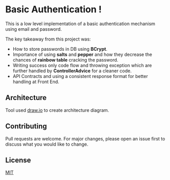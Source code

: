 # Basic Authentication !

This is a low level implementation of a basic authentication mechanism using email and password.

The key takeaway from this project was:
- How to store passwords in DB using **BCrypt**.
- Importance of using **salts** and **pepper** and how they decrease the chances of **rainbow table** cracking the password.
- Writing success only code flow and throwing exception which are further handled by **ControllerAdvice** for a cleaner code.
- API Contracts and using a consistent response format for better handling at Front End.


## Architecture

Tool used [draw.io](https://www.drawio.com/) to create architecture diagram.


## Contributing

Pull requests are welcome. For major changes, please open an issue first
to discuss what you would like to change.

## License

[MIT](https://choosealicense.com/licenses/mit/)